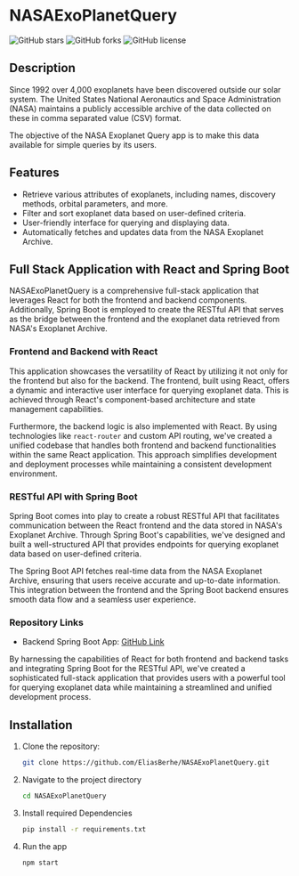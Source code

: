 # NASAExoPlanetQuery

![GitHub stars](https://img.shields.io/github/stars/EliasBerhe/NASAExoPlanetQuery)
![GitHub forks](https://img.shields.io/github/forks/EliasBerhe/NASAExoPlanetQuery)
![GitHub license](https://img.shields.io/github/license/EliasBerhe/NASAExoPlanetQuery)

## Description
Since 1992 over 4,000 exoplanets have been discovered outside our solar system. The United States National Aeronautics and Space Administration (NASA) maintains a publicly accessible archive of the data collected on these in comma separated value (CSV) format.

The objective of the NASA Exoplanet Query app is to make this data available for simple queries by its users.

## Features

- Retrieve various attributes of exoplanets, including names, discovery methods, orbital parameters, and more.
- Filter and sort exoplanet data based on user-defined criteria.
- User-friendly interface for querying and displaying data.
- Automatically fetches and updates data from the NASA Exoplanet Archive.

## Full Stack Application with React and Spring Boot

NASAExoPlanetQuery is a comprehensive full-stack application that leverages React for both the frontend and backend components. Additionally, Spring Boot is employed to create the RESTful API that serves as the bridge between the frontend and the exoplanet data retrieved from NASA's Exoplanet Archive.

### Frontend and Backend with React

This application showcases the versatility of React by utilizing it not only for the frontend but also for the backend. The frontend, built using React, offers a dynamic and interactive user interface for querying exoplanet data. This is achieved through React's component-based architecture and state management capabilities.

Furthermore, the backend logic is also implemented with React. By using technologies like `react-router` and custom API routing, we've created a unified codebase that handles both frontend and backend functionalities within the same React application. This approach simplifies development and deployment processes while maintaining a consistent development environment.

### RESTful API with Spring Boot

Spring Boot comes into play to create a robust RESTful API that facilitates communication between the React frontend and the data stored in NASA's Exoplanet Archive. Through Spring Boot's capabilities, we've designed and built a well-structured API that provides endpoints for querying exoplanet data based on user-defined criteria.

The Spring Boot API fetches real-time data from the NASA Exoplanet Archive, ensuring that users receive accurate and up-to-date information. This integration between the frontend and the Spring Boot backend ensures smooth data flow and a seamless user experience.

### Repository Links

- Backend Spring Boot App: [GitHub Link]([https://github.com/YourUsername/YourSpringBootRepo](https://github.com/EliasBerhe/ExoplanetBackEnd))

By harnessing the capabilities of React for both frontend and backend tasks and integrating Spring Boot for the RESTful API, we've created a sophisticated full-stack application that provides users with a powerful tool for querying exoplanet data while maintaining a streamlined and unified development process.


## Installation

1. Clone the repository:

   ```sh
   git clone https://github.com/EliasBerhe/NASAExoPlanetQuery.git
   ```
2. Navigate to the project directory
    ```sh
   cd NASAExoPlanetQuery
   ```
 

3. Install required Dependencies
    ```sh
   pip install -r requirements.txt
   ```
4. Run the app
     ```sh
   npm start
   ```

 

